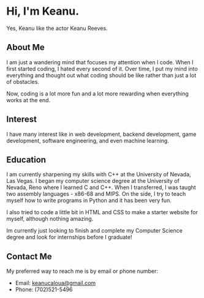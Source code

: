 # Hi, I'm Keanu.

Yes, Keanu like the actor Keanu Reeves.

## About Me
I am just a wandering mind that focuses my attention when I code. When I first started coding, I hated every second of it. Over time, I put my mind into everything and thought out
what coding should be like rather than just a lot of obstacles.

Now, coding is a lot more fun and a lot more rewarding when everything works at the end. 

## Interest
I have many interest like in web development, backend development, game development, software engineering, and even machine learning.

## Education
I am currently sharpening my skills with C++ at the University of Nevada, Las Vegas. I began my computer science degree at the University of Nevada, Reno where I learned C and C++.
When I transferred, I was taught two assembly languages - x86-68 and MIPS. On the side, I try to teach myself how to write programs in Python and it has been very fun. 

I also tried to code a little bit in HTML and CSS to make a starter website for myself, although nothing amazing.

Im currently just looking to finish and complete my Computer Science degree and look for internships before I graduate!

## Contact Me
My preferred way to reach me is by email or phone number:
- Email: keanucaloua@gmail.com
- Phone: (702)521-5496
